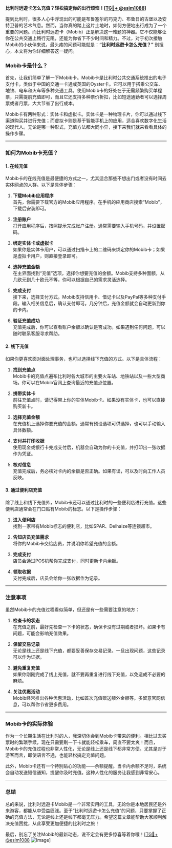 **比利时远遊卡怎么充值？轻松搞定你的出行烦恼！[[TG💪+ @esim1088](https://t.me/s/esim1088)]**

提到比利时，很多人心中浮现出的可能是布鲁塞尔的巧克力、布鲁日的古堡以及安特卫普的艺术气息。然而，当你真的踏上这片土地时，如何方便地出行成为了一个重要的问题。而比利时远遊卡（Mobib）正是解决这一难题的神器。它不仅能够让你在公共交通上畅行无阻，还能为你省下不少时间和精力。不过，对于初次接触Mobib的小伙伴来说，最头疼的问题可能就是：**“比利时远遊卡怎么充值？”** 别担心，本文将为你详细解答这一疑问。

### Mobib卡是什么？

首先，让我们简单了解一下Mobib卡。Mobib卡是比利时公共交通系统推出的电子支付卡，类似于中国的交通一卡通或英国的Oyster卡。它可以用于搭乘公交车、地铁、电车和火车等多种交通工具。使用Mobib卡的好处在于无需频繁购买单程票，只需提前充值即可，而且它还支持多种票价折扣，比如短途通勤者可以选择周票或者月票，大大节省了出行成本。

Mobib卡有两种形式：实体卡和虚拟卡。实体卡是一种物理卡片，你可以通过线下渠道购买并进行充值；而虚拟卡则是基于智能手机上的应用，适合喜欢数字化生活的现代人。无论是哪一种形式，充值方法都大同小异，接下来我们就来看看具体的操作步骤。

---

### 如何为Mobib卡充值？

#### 1. **在线充值**
Mobib卡的在线充值是最便捷的方式之一，尤其适合那些不想出门或者没有时间去实体网点的人群。以下是具体步骤：

1. **下载Mobib应用程序**  
   首先，你需要下载官方的Mobib应用程序。在手机的应用商店搜索“Mobib”，下载后安装即可。

2. **注册账户**  
   打开应用程序后，按照提示完成账户注册。通常需要输入手机号码，并设置密码。

3. **绑定实体卡或虚拟卡**  
   如果你是实体卡用户，可以通过扫描卡上的二维码来绑定你的Mobib卡；如果是虚拟卡用户，则直接登录即可。

4. **选择充值金额**  
   在主界面找到“充值”选项，选择你想要充值的金额。Mobib支持多种面额，从几欧元到几十欧元不等，你可以根据自己的需求灵活选择。

5. **完成支付**  
   接下来，选择支付方式。Mobib支持信用卡、借记卡以及PayPal等多种支付手段。输入相关信息后，确认支付即可。几分钟后，充值金额就会自动更新到你的卡内。

6. **验证充值成功**  
   充值完成后，你可以查看账户余额以确认是否成功。如果遇到任何问题，可以随时联系客服寻求帮助。

#### 2. **线下充值**
如果你更喜欢面对面处理事务，也可以选择线下充值的方式。以下是具体流程：

1. **找到充值点**  
   Mobib卡的充值点遍布比利时各大城市的主要火车站、地铁站以及一些大型商场。你可以在Mobib官网上查询最近的充值点位置。

2. **携带实体卡**  
   前往充值点时，请记得带上你的实体Mobib卡。如果没有实体卡，也可以直接购买新卡。

3. **选择充值金额**  
   在充值机上选择你要充值的金额，通常有预设选项可供选择，也可以手动输入具体数额。

4. **支付并打印收据**  
   使用现金或银行卡完成支付后，机器会自动为你的卡充值，并打印出一张收据作为凭证。

5. **核对信息**  
   充值完成后，务必核对卡内的余额是否正确。如果有误，可以及时向工作人员反映。

#### 3. **通过便利店充值**
除了线上和线下充值外，Mobib卡还可以通过比利时的一些便利店进行充值。这些便利店通常会在门口贴有Mobib的标志。以下是操作步骤：

1. **进入便利店**  
   找到一家带有Mobib标志的便利店，比如SPAR、Delhaize等连锁超市。

2. **告知店员充值需求**  
   将你的Mobib卡交给店员，并说明你希望充值的金额。

3. **完成支付**  
   店员会通过POS机帮你完成支付，同时更新卡内余额。

4. **领取收据**  
   支付完成后，店员会给你一张收据作为记录。

---

### 注意事项

虽然Mobib卡的充值过程看似简单，但还是有一些需要注意的地方：

1. **检查卡的状态**  
   在充值之前，最好先检查一下卡的状态，确保卡没有过期或者损坏。如果卡有问题，可能会影响充值效果。

2. **保留交易记录**  
   无论是线上还是线下充值，都要妥善保存交易记录。一旦出现问题，这些记录可以作为证据。

3. **避免重复充值**  
   如果你刚刚完成了线上充值，就不要再重复进行线下充值，以免造成不必要的麻烦。

4. **关注优惠活动**  
   Mobib经常推出各种优惠活动，比如首次充值赠送额外金额等。多留意官网信息，可以帮你节省更多费用。

---

### Mobib卡的实际体验

作为一个长期生活在比利时的人，我深切体会到Mobib卡带来的便利。相比过去买票时的繁琐手续，现在只需要刷一下卡就能轻松乘车，简直不要太爽！而且，Mobib卡的充值过程也非常人性化，无论是线上还是线下都非常方便。尤其是对于游客而言，即使语言不通，也能轻松搞定充值问题。

此外，Mobib卡还有一个特别贴心的功能——余额提醒。当卡内余额不足时，系统会自动发送短信通知，提醒你及时充值。这种人性化的服务让我感到非常安心。

---

### 总结

总的来说，比利时远遊卡Mobib是一个非常实用的工具，无论你是本地居民还是外来游客，都能从中受益匪浅。至于“比利时远遊卡怎么充值”的问题，只要掌握了正确的充值方法，无论是线上还是线下都毫无压力。希望这篇文章能帮助大家顺利解决充值困扰，从此享受更加便捷的比利时之旅！

最后，别忘了关注Mobib的最新动态，说不定会有更多惊喜等着你哦！[[TG💪+ @esim1088](https://t.me/s/esim1088) ![Image](https://i.postimg.cc/4NQfJmqS/Snipaste-2025-05-13-00-14-12.png)]